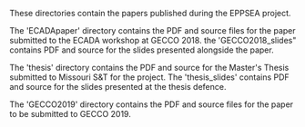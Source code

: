 These directories contain the papers published during the EPPSEA project.

The 'ECADApaper' directory contains the PDF and source files for the paper submitted to the ECADA workshop at GECCO 2018. the 'GECCO2018_slides" contains PDF and source for the slides presented alongside the paper.

The 'thesis' directory contains the PDF and source for the Master's Thesis submitted to Missouri S&T for the project. The 'thesis_slides' contains PDF and source for the slides presented at the thesis defence.

The 'GECCO2019' directory contains the PDF and source files for the paper to be submitted to GECCO 2019.
